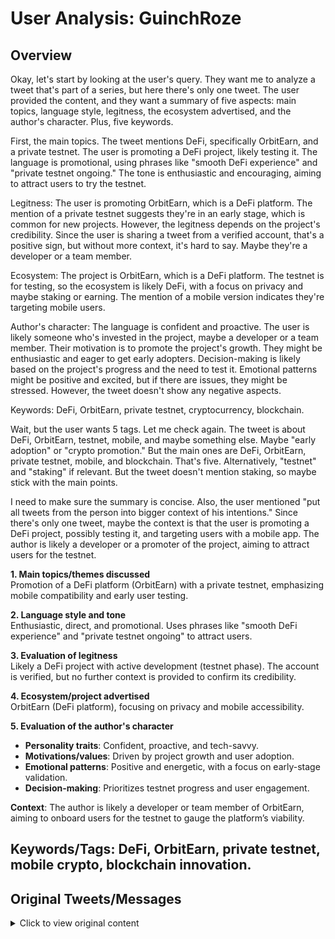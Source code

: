 # User Analysis: GuinchRoze

## Overview

<think>
Okay, let's start by looking at the user's query. They want me to analyze a tweet that's part of a series, but here there's only one tweet. The user provided the content, and they want a summary of five aspects: main topics, language style, legitness, the ecosystem advertised, and the author's character. Plus, five keywords.

First, the main topics. The tweet mentions DeFi, specifically OrbitEarn, and a private testnet. The user is promoting a DeFi project, likely testing it. The language is promotional, using phrases like "smooth DeFi experience" and "private testnet ongoing." The tone is enthusiastic and encouraging, aiming to attract users to try the testnet.

Legitness: The user is promoting OrbitEarn, which is a DeFi platform. The mention of a private testnet suggests they're in an early stage, which is common for new projects. However, the legitness depends on the project's credibility. Since the user is sharing a tweet from a verified account, that's a positive sign, but without more context, it's hard to say. Maybe they're a developer or a team member.

Ecosystem: The project is OrbitEarn, which is a DeFi platform. The testnet is for testing, so the ecosystem is likely DeFi, with a focus on privacy and maybe staking or earning. The mention of a mobile version indicates they're targeting mobile users.

Author's character: The language is confident and proactive. The user is likely someone who's invested in the project, maybe a developer or a team member. Their motivation is to promote the project's growth. They might be enthusiastic and eager to get early adopters. Decision-making is likely based on the project's progress and the need to test it. Emotional patterns might be positive and excited, but if there are issues, they might be stressed. However, the tweet doesn't show any negative aspects.

Keywords: DeFi, OrbitEarn, private testnet, cryptocurrency, blockchain.

Wait, but the user wants 5 tags. Let me check again. The tweet is about DeFi, OrbitEarn, testnet, mobile, and maybe something else. Maybe "early adoption" or "crypto promotion." But the main ones are DeFi, OrbitEarn, private testnet, mobile, and blockchain. That's five. Alternatively, "testnet" and "staking" if relevant. But the tweet doesn't mention staking, so maybe stick with the main points.

I need to make sure the summary is concise. Also, the user mentioned "put all tweets from the person into bigger context of his intentions." Since there's only one tweet, maybe the context is that the user is promoting a DeFi project, possibly testing it, and targeting users with a mobile app. The author is likely a developer or a promoter of the project, aiming to attract users for the testnet.
</think>

**1. Main topics/themes discussed**  
Promotion of a DeFi platform (OrbitEarn) with a private testnet, emphasizing mobile compatibility and early user testing.  

**2. Language style and tone**  
Enthusiastic, direct, and promotional. Uses phrases like "smooth DeFi experience" and "private testnet ongoing" to attract users.  

**3. Evaluation of legitness**  
Likely a DeFi project with active development (testnet phase). The account is verified, but no further context is provided to confirm its credibility.  

**4. Ecosystem/project advertised**  
OrbitEarn (DeFi platform), focusing on privacy and mobile accessibility.  

**5. Evaluation of the author's character**  
- **Personality traits**: Confident, proactive, and tech-savvy.  
- **Motivations/values**: Driven by project growth and user adoption.  
- **Emotional patterns**: Positive and energetic, with a focus on early-stage validation.  
- **Decision-making**: Prioritizes testnet progress and user engagement.  

**Context**: The author is likely a developer or team member of OrbitEarn, aiming to onboard users for the testnet to gauge the platform’s viability.  

**Keywords/Tags**: DeFi, OrbitEarn, private testnet, mobile crypto, blockchain innovation.
---
## Original Tweets/Messages

<details>
<summary>Click to view original content</summary>

| Type | Content |
|------|---------|
| messages | RT @falapsky: Are you ready for some smooth DeFi experience?

@OrbitEarn is here, actually private testnet ongoing.

Tested mobile version… |

</details>
